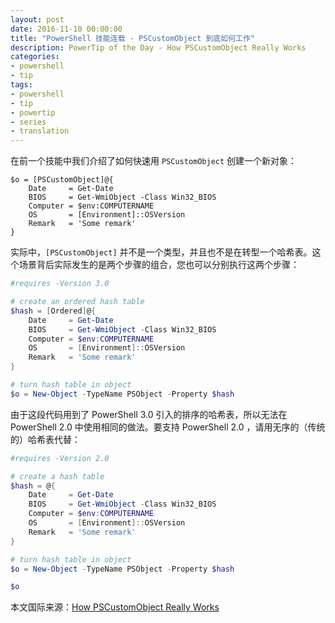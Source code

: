 ```yaml
---
layout: post
date: 2016-11-10 00:00:00
title: "PowerShell 技能连载 - PSCustomObject 到底如何工作"
description: PowerTip of the Day - How PSCustomObject Really Works
categories:
- powershell
- tip
tags:
- powershell
- tip
- powertip
- series
- translation
---
```

在前一个技能中我们介绍了如何快速用 `PSCustomObject` 创建一个新对象：

    $o = [PSCustomObject]@{
        Date     = Get-Date
        BIOS     = Get-WmiObject -Class Win32_BIOS
        Computer = $env:COMPUTERNAME
        OS       = [Environment]::OSVersion
        Remark   = 'Some remark'
    }

实际中，`[PSCustomObject]` 并不是一个类型，并且也不是在转型一个哈希表。这个场景背后实际发生的是两个步骤的组合，您也可以分别执行这两个步骤：

```powershell
#requires -Version 3.0

# create an ordered hash table
$hash = [Ordered]@{
    Date     = Get-Date
    BIOS     = Get-WmiObject -Class Win32_BIOS
    Computer = $env:COMPUTERNAME
    OS       = [Environment]::OSVersion
    Remark   = 'Some remark'
}

# turn hash table in object
$o = New-Object -TypeName PSObject -Property $hash
```

由于这段代码用到了 PowerShell 3.0 引入的排序的哈希表，所以无法在 PowerShell 2.0 中使用相同的做法。要支持 PowerShell 2.0 ，请用无序的（传统的）哈希表代替：

```powershell
#requires -Version 2.0

# create a hash table
$hash = @{
    Date     = Get-Date
    BIOS     = Get-WmiObject -Class Win32_BIOS
    Computer = $env:COMPUTERNAME
    OS       = [Environment]::OSVersion
    Remark   = 'Some remark'
}

# turn hash table in object
$o = New-Object -TypeName PSObject -Property $hash

$o
```

<!--more-->
本文国际来源：[How PSCustomObject Really Works](http://community.idera.com/powershell/powertips/b/tips/posts/how-pscustomobject-really-works)
